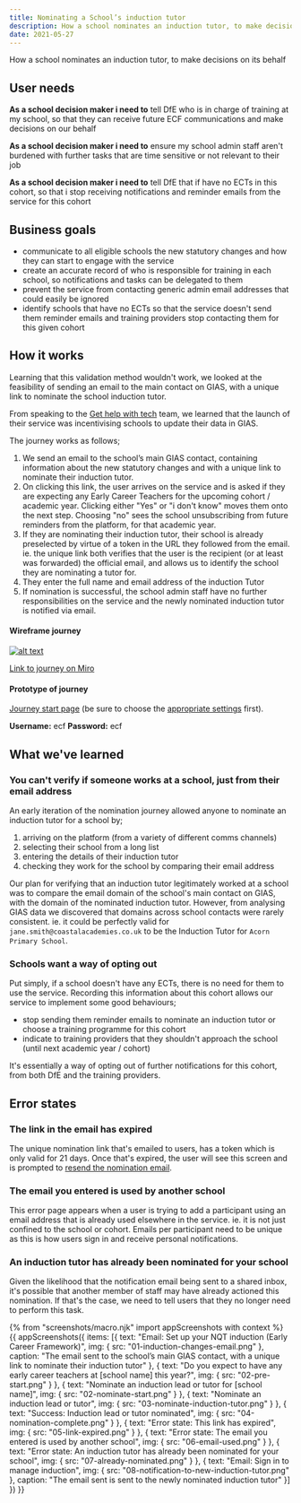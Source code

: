 ```yaml
---
title: Nominating a School’s induction tutor
description: How a school nominates an induction tutor, to make decisions on its behalf
date: 2021-05-27
---
```


How a school nominates an induction tutor, to make decisions on its behalf


## User needs

**As a school decision maker i need to**
tell DfE who is in charge of training at my school, so that they can receive future ECF communications and make decisions on our behalf

**As a school decision maker i need to**
ensure my school admin staff aren't burdened with further tasks that are time sensitive or not relevant to their job

**As a school decision maker i need to**
tell DfE that if have no ECTs in this cohort, so that i stop receiving notifications and reminder emails from the service for this cohort


## Business goals
* communicate to all eligible schools the new statutory changes and how they can start to engage with the service
* create an accurate record of who is responsible for training in each school, so notifications and tasks can be delegated to them
* prevent the service from contacting generic admin email addresses that could easily be ignored
* identify schools that have no ECTs so that the service doesn't send them reminder emails and training providers stop contacting them for this given cohort

## How it works
Learning that this validation method wouldn't work, we looked at the feasibility of sending an email to the main contact on GIAS, with a unique link to nominate the school induction tutor.

From speaking to the [Get help with tech](https://get-help-with-tech.education.gov.uk/) team, we learned that the launch of their service was incentivising schools to update their data in GIAS.

The journey works as follows;
1. We send an email to the school’s main GIAS contact, containing information about the new statutory changes and with a unique link to nominate their induction tutor.
2. On clicking this link, the user arrives on the service and is asked if they are expecting any Early Career Teachers for the upcoming cohort / academic year. Clicking either "Yes" or "i don't know" moves them onto the next step. Choosing "no" sees the school unsubscribing from future reminders from the platform, for that academic year.
3. If they are nominating their induction tutor, their school is already preselected by virtue of a token in the URL they followed from the email. ie. the unique link both verifies that the user is the recipient (or at least was forwarded) the official email, and allows us to identify the school they are nominating a tutor for.
3. They enter the full name and email address of the induction Tutor
4. If nomination is successful, the school admin staff have no further responsibilities on the service and the newly nominated induction tutor is notified via email.


#### Wireframe journey
[![alt text](/manage-training/nominating-an-induction-tutor/wire-flow.jpg)](/manage-training/nominating-an-induction-tutor/wire-flow.jpg)

[Link to journey on Miro](https://miro.com/app/board/o9J_ldVNkCY=/?moveToWidget=3074457354086350072&cot=14)

#### Prototype of journey
[Journey start page](https://dfe-ecf-register-partner.herokuapp.com/school-nominate-school-lead/nominate-school-lead-1) (be sure to choose the [appropriate settings](https://dfe-ecf-register-partner.herokuapp.com/start-testing) first).

**Username:** ecf
**Password:** ecf


## What we've learned

### You can't verify if someone works at a school, just from their email address
An early iteration of the nomination journey allowed anyone to nominate an induction tutor for a school by;

1. arriving on the platform (from a variety of different comms channels)
2. selecting their school from a long list
3. entering the details of their induction tutor
4. checking they work for the school by comparing their email address

Our plan for verifying that an induction tutor legitimately worked at a school was to compare the email domain of the school's main contact on GIAS, with the domain of the nominated induction tutor. However, from analysing GIAS data we discovered that domains across school contacts were rarely consistent. ie. it could be perfectly valid for `jane.smith@coastalacademies.co.uk` to be the Induction Tutor for `Acorn Primary School`.

### Schools want a way of opting out
Put simply, if a school doesn't have any ECTs, there is no need for them to use the service. Recording this information about this cohort allows our service to implement some good behaviours;

* stop sending them reminder emails to nominate an induction tutor or choose a training programme for this cohort
* indicate to training providers that they shouldn't approach the school (until next academic year / cohort)

It's essentially a way of opting out of further notifications for this cohort, from both DfE and the training providers.


## Error states

### The link in the email has expired
The unique nomination link that's emailed to users, has a token which is only valid for 21 days. Once that's expired, the user will see this screen and is prompted to [resend the nomination email](/manage-training/resend-the-induction-tutor-nomination-email/).

### The email you entered is used by another school
This error page appears when a user is trying to add a participant using an email address that is already used elsewhere in the service. ie. it is not just confined to the school or cohort. Emails per participant need to be unique as this is how users sign in and receive personal notifications.  

### An induction tutor has already been nominated for your school
Given the likelihood that the notification email being sent to a shared inbox, it's possible that another member of staff may have already actioned this nomination. If that's the case, we need to tell users that they no longer need to perform this task.

{% from "screenshots/macro.njk" import appScreenshots with context %}
{{ appScreenshots({
  items: [{
      text: "Email: Set up your NQT induction (Early Career Framework)",
      img: { src: "01-induction-changes-email.png" },
      caption: "The email sent to the school’s main GIAS contact, with a unique link to nominate their induction tutor"
    }, {
      text: "Do you expect to have any early career teachers at [school name] this year?",
      img: { src: "02-pre-start.png" }
    }, {
      text: "Nominate an induction lead or tutor for [school name]",
      img: { src: "02-nominate-start.png" }
    }, {
      text: "Nominate an induction lead or tutor",
      img: { src: "03-nominate-induction-tutor.png" }
    }, {
      text: "Success: Induction lead or tutor nominated",
      img: { src: "04-nomination-complete.png" }
    }, {
      text: "Error state: This link has expired",
      img: { src: "05-link-expired.png" }
    }, {
      text: "Error state: The email you entered is used by another school",
      img: { src: "06-email-used.png" }
    }, {
      text: "Error state: An induction tutor has already been nominated for your school",
      img: { src: "07-already-nominated.png" }
    }, {
      text: "Email: Sign in to manage induction",
      img: { src: "08-notification-to-new-induction-tutor.png" },
      caption: "The email sent is sent to the newly nominated induction tutor"
    }]
}) }}
